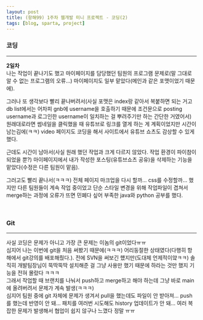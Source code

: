 ```yaml
---
layout: post
title: (항해99) 1주차 웹개발 미니 프로젝트 - 코딩(2)
tags: [blog, sparta, project]
---
```

### 코딩
---
**2일차**  
나는 작업이 끝나기도 했고 마이페이지를 담당했던 팀원의 프로그램 문제로(말 그대로 알 수 없는 프로그램의 오류...) 마이페이지도 일부 맡았다(메인과 같은 포맷이었기 때문에).   

그러나 또 생각보다 빨리 끝나버려서(사실 포맷은 index랑 같아서 복붙하면 되는 거고 db list에서는 어차피 gnb에 username을 호출하기 때문에 조건문으로 posting username과 로그인한 username이 일치하는 걸 뿌려주기만 하는 간단한 거였어서) 원래대로라면 썸네일을 클릭했을 때 유튜브로 링크를 열게 하는 게 계획이었지만 시간이 남는김에(ㅋㅋ) video 페이지도 코딩을 해서 사이트에서 유튜브 쇼츠도 감상할 수 있게 했다.   

근데도 시간이 남아서(사실 원래 했던 작업과 크게 다르지 않았다. 작업 환경이 파이참이 되었을 뿐?) 마이페이지에서 내가 작성한 포스팅(유튜브쇼츠 공유)을 삭제하는 기능을 맡았다(수정은 다른 팀원이 맡음).   

그러고도 빨리 끝나서(ㅋㅋㅋ) 전체 페이지 마크업을 다시 할까... css를 수정할까... 했지만 다른 팀원들이 계속 작업 중이었고 단순 스타일 변경을 위해 작업파일이 겹쳐서 merge하는 과정에 오류가 뜨면 민폐다 싶어 부족한 java와 python 공부를 했다.   

<br/>

### Git
---
사실 코딩은 문제가 아니고 가장 큰 문제는 이놈의 git이었다ㅠㅠ   
심지어 나는 이번에 git을 처음 써봤기 때문에(ㅋㅋㅋ) 어리둥절한 상태였다(다행히 항해에서 git강의를 배포해줬다.). 전에 SVN을 써보긴 헀지만(도대체 언제적이얔ㅋㅋ) 솔직히 개발팀장님이 뚝딱뚝딱 설치해준 걸 그냥 사용만 했기 때문에 하라는 것만 했지 기능을 전혀 몰랐다 ㅋㅋㅋ   
그래서 작업할 때 브랜치를 나눠서 push하고 merge하고 해야 하는데 그냥 바로 main에 올려버려서 문제가 계속 발생(ㅋㅋㅋ)   
심지어 팀원 중에 git 자체에 문제가 생겨서 pull을 했는데도 파일이 안 받아져... push를 했는데 반영이 안 돼... 패치를 여러번 시도해도 history 업데이트가 안 돼... 여러 복잡한 문제가 발생해서 협업이 쉽지 않구나 느꼈다 정말 ㅠㅠ
